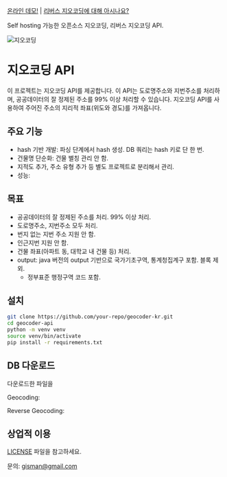 [온라인 데모!](https://geocode.gimi9.com/) | [리버스 지오코딩에 대해 아시나요?](https://gimi9.com/blog/reverse-geocoding/)

Self hosting 가능한 오픈소스 지오코딩, 리버스 지오코딩 API. 

![지오코딩](https://github.com/)


# 지오코딩 API

이 프로젝트는 지오코딩 API를 제공합니다. 이 API는 도로명주소와 지번주소를 처리하며, 공공데이터의 잘 정제된 주소를 99% 이상 처리할 수 있습니다.
지오코딩 API를 사용하여 주어진 주소의 지리적 좌표(위도와 경도)를 가져옵니다.

## 주요 기능

- hash 기반 개발: 파싱 단계에서 hash 생성. DB 쿼리는 hash 키로 단 한 번.
- 건물명 단순화: 건물 별칭 관리 안 함.
- 지적도 추가, 주소 유형 추가 등 별도 프로젝트로 분리해서 관리.
- 성능: 


## 목표

- 공공데이터의 잘 정제된 주소를 처리. 99% 이상 처리.
- 도로명주소, 지번주소 모두 처리.
- 번지 없는 지번 주소 지원 안 함.
- 인근지번 지원 안 함.
- 건물 좌표(아파트 동, 대학교 내 건물 등) 처리.
- output: java 버전의 output 기반으로 국가기초구역, 통계청집계구 포함. 블록 제외.
  - 정부표준 행정구역 코드 포함.

## 설치

```sh
git clone https://github.com/your-repo/geocoder-kr.git
cd geocoder-api
python -m venv venv
source venv/bin/activate
pip install -r requirements.txt
```

## DB 다운로드

다운로드한 파일을 

Geocoding: 

Reverse Geocoding: 

## 상업적 이용

[LICENSE](LICENSE) 파일을 참고하세요.

문의: gisman@gmail.com

